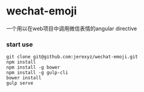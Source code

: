 # wechat-emoji
一个用以在web项目中调用微信表情的angular directive
### start use

```
git clone git@github.com:jerexyz/wechat-emoji.git
npm install
npm install -g bower
npm install -g gulp-cli
bower install
gulp serve
```
